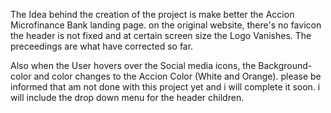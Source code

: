 The Idea behind the creation of the project is make better the Accion Microfinance Bank landing page. on the original website, there's no favicon the header is not fixed and at certain screen size the Logo Vanishes. The preceedings are what have corrected so far. 

Also when the User hovers over the Social media icons, the Background-color and color changes to the Accion Color (White and Orange).  please be informed that am not done with this project yet and i will complete it soon. i will include the drop down menu for the header children.